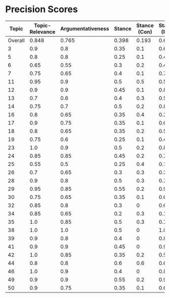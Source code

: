 # Precision Scores
| Topic | Topic-Relevance | Argumentativeness | Stance | Stance (Con) | Stance (Pro) |
|---|---|---|---|---|---|
| Overall | 0.848 | 0.765 | 0.398 | 0.193 | 0.603 |
| 3 | 0.9 | 0.8 | 0.35 | 0.1 | 0.6 |
| 5 | 0.8 | 0.8 | 0.25 | 0.1 | 0.4 |
| 6 | 0.65 | 0.55 | 0.3 | 0.2 | 0.4 |
| 7 | 0.75 | 0.65 | 0.4 | 0.1 | 0.7 |
| 11 | 0.95 | 0.9 | 0.5 | 0.5 | 0.5 |
| 12 | 0.9 | 0.9 | 0.45 | 0.1 | 0.8 |
| 13 | 0.7 | 0.6 | 0.4 | 0.3 | 0.5 |
| 14 | 0.75 | 0.7 | 0.5 | 0.2 | 0.8 |
| 16 | 0.8 | 0.65 | 0.35 | 0.4 | 0.3 |
| 17 | 0.9 | 0.75 | 0.35 | 0.1 | 0.6 |
| 18 | 0.8 | 0.65 | 0.35 | 0.2 | 0.5 |
| 19 | 0.75 | 0.6 | 0.25 | 0.1 | 0.4 |
| 23 | 1.0 | 0.9 | 0.5 | 0.2 | 0.8 |
| 24 | 0.85 | 0.85 | 0.45 | 0.2 | 0.7 |
| 25 | 0.55 | 0.5 | 0.25 | 0.4 | 0.1 |
| 26 | 0.7 | 0.65 | 0.3 | 0.3 | 0.3 |
| 28 | 0.9 | 0.8 | 0.5 | 0.3 | 0.7 |
| 29 | 0.95 | 0.85 | 0.55 | 0.2 | 0.9 |
| 30 | 0.75 | 0.65 | 0.35 | 0.1 | 0.6 |
| 32 | 0.85 | 0.8 | 0.3 | 0 | 0.6 |
| 34 | 0.85 | 0.65 | 0.2 | 0.3 | 0.1 |
| 35 | 1.0 | 0.85 | 0.5 | 0.3 | 0.7 |
| 38 | 1.0 | 1.0 | 0.5 | 0 | 1.0 |
| 39 | 0.9 | 0.8 | 0.4 | 0 | 0.8 |
| 41 | 0.9 | 0.9 | 0.45 | 0 | 0.9 |
| 42 | 1.0 | 0.85 | 0.35 | 0.2 | 0.5 |
| 44 | 0.8 | 0.8 | 0.6 | 0.6 | 0.6 |
| 46 | 1.0 | 0.9 | 0.4 | 0 | 0.8 |
| 49 | 0.9 | 0.9 | 0.55 | 0.2 | 0.9 |
| 50 | 0.9 | 0.75 | 0.35 | 0.1 | 0.6 |
